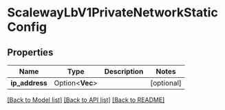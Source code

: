 # ScalewayLbV1PrivateNetworkStaticConfig

## Properties

Name | Type | Description | Notes
------------ | ------------- | ------------- | -------------
**ip_address** | Option<**Vec<String>**> |  | [optional]

[[Back to Model list]](../README.md#documentation-for-models) [[Back to API list]](../README.md#documentation-for-api-endpoints) [[Back to README]](../README.md)


